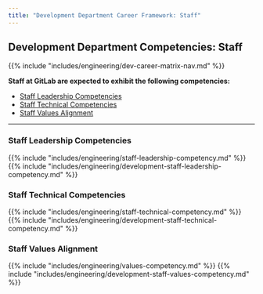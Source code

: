 ```yaml
---
title: "Development Department Career Framework: Staff"
---
```


## Development Department Competencies: Staff

{{% include "includes/engineering/dev-career-matrix-nav.md" %}}

**Staff at GitLab are expected to exhibit the following competencies:**

- [Staff Leadership Competencies](#staff-leadership-competencies)
- [Staff Technical Competencies](#staff-technical-competencies)
- [Staff Values Alignment](#staff-values-alignment)

---

### Staff Leadership Competencies

{{% include "includes/engineering/staff-leadership-competency.md" %}}
{{% include "includes/engineering/development-staff-leadership-competency.md" %}}
  
### Staff Technical Competencies

{{% include "includes/engineering/staff-technical-competency.md" %}}
{{% include "includes/engineering/development-staff-technical-competency.md" %}}

### Staff Values Alignment

{{% include "includes/engineering/values-competency.md" %}}
{{% include "includes/engineering/development-staff-values-competency.md" %}}
